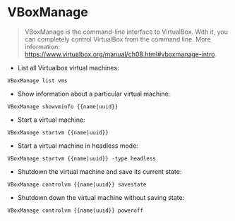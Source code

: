 # VBoxManage

> VBoxManage is the command-line interface to VirtualBox.
> With it, you can completely control VirtualBox from the command line.
> More information: <https://www.virtualbox.org/manual/ch08.html#vboxmanage-intro>.

- List all Virtualbox virtual machines:

`VBoxManage list vms`

- Show information about a particular virtual machine:

`VBoxManage showvminfo {{name|uuid}}`

- Start a virtual machine:

`VBoxManage startvm {{name|uuid}}`

- Start a virtual machine in headless mode:

`VBoxManage startvm {{name|uuid}} -type headless`

- Shutdown the virtual machine and save its current state:

`VBoxManage controlvm {{name|uuid}} savestate`

- Shutdown down the virtual machine without saving state:

`VBoxManage controlvm {{name|uuid}} poweroff`
